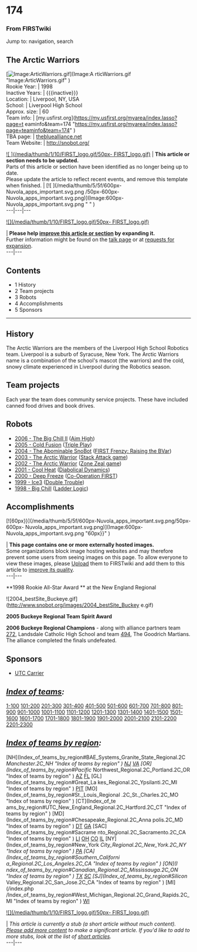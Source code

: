 # 174

### From FIRSTwiki

Jump to: navigation, search

The Arctic Warriors  
---  
[![Image:ArticWarriors.gif](/media/e/ec/ArticWarriors.gif)](Image:A
rticWarriors.gif "Image:ArticWarriors.gif" )  
Rookie Year: | 1998  
Inactive Years: | {{{inactive}}}  
Location: | Liverpool, NY, USA  
School: | Liverpool High School  
Approx. size: | 60  
Team info: | [my.usfirst.org](https://my.usfirst.org/myarea/index.lasso?page=t
eaminfo&team=174
"https://my.usfirst.org/myarea/index.lasso?page=teaminfo&team=174" )  
TBA page: |
[thebluealliance.net](http://www.thebluealliance.net/tbatv/team.php?team=174
"http://www.thebluealliance.net/tbatv/team.php?team=174" )  
Team Website: | <http://snobot.org/>  
  
  

[![ ](/media/thumb/1/10/FIRST_logo.gif/50px-
FIRST_logo.gif)](Image:FIRST_logo.gif " " ) |  **This article or
section needs to be updated.**  
Parts of this article or section have been identified as no longer being up to
date.  
Please update the article to reflect recent events, and remove this template
when finished. |  [![ ](/media/thumb/5/5f/600px-Nuvola_apps_important.svg.png
/50px-600px-Nuvola_apps_important.svg.png)](Image:600px-
Nuvola_apps_important.svg.png " " )  
---|---|---  
  
[![](/media/thumb/1/10/FIRST_logo.gif/50px-
FIRST_logo.gif)](Image:FIRST_logo.gif "" )

| **Please help [improve this article or
section](http://www.firstwiki.net/index.php?title=174&action=edit
"http://www.firstwiki.net/index.php?title=174&action=edit" ) by expanding
it.**  
Further information might be found on the [talk
page](/index.php?title=Talk:174&action=edit "Talk:174" ) or at [requests for
expansion](FIRSTwiki:Requests_for_expansion "FIRSTwiki:Requests for
expansion" ).  
---|---  
  
  

## Contents

  * 1 History
  * 2 Team projects
  * 3 Robots
  * 4 Accomplishments
  * 5 Sponsors  
---  
  

##  History

The Arctic Warriors are the members of the Liverpool High School Robotics
team. Liverpool is a suburb of Syracuse, New York. The Arctic Warriors name is
a combination of the school's mascot (the warriors) and the cold, snowy
climate experienced in Liverpool during the Robotics season.


##  Team projects

Each year the team does community service projects. These have included canned
food drives and book drives.


##  Robots

  * [2006 - The Big Chill II](Big_Chill_II_%28174%29 "Big Chill II \(174\)" ) ([Aim High](Aim_High "Aim High" )) 
  * [2005 - Cold Fusion](Cold_Fusion_%28174%29 "Cold Fusion \(174\)" ) ([Triple Play](Triple_Play "Triple Play" )) 
  * [2004 - The Abominable SnoBot](The_Abominable_SnoBot_%28174%29 "The Abominable SnoBot \(174\)" ) ([FIRST Frenzy: Raising the BVar](FIRST_Frenzy:_Raising_the_Bar "FIRST Frenzy: Raising the Bar" )) 
  * [2003 - The Arctic Warrior](The_2003_Arctic_Warrior_%28174%29 "The 2003 Arctic Warrior \(174\)" ) ([Stack Attack game](Stack_Attack "Stack Attack" )) 
  * [2002 - The Arctic Warrior](The_2002_Arctic_Warrior_%28174%29 "The 2002 Arctic Warrior \(174\)" ) ([Zone Zeal game](Zone_Zeal "Zone Zeal" )) 
  * [2001 - Cool Heat](174_2001 "174 2001" ) ([Diabolical Dynamics](Diabolical_Dynamics "Diabolical Dynamics" )) 
  * [2000 - Deep Freeze](174_2000 "174 2000" ) ([Co-Operation FIRST](Co-Opertition_FIRST "Co-Opertition FIRST" )) 
  * [1999 - Ice3](174_1999 "174 1999" ) ([Double Trouble](Double_Trouble "Double Trouble" )) 
  * [1998 - Big Chill](174_1998 "174 1998" ) ([Ladder Logic](Ladder_Logic "Ladder Logic" )) 


##  Accomplishments

[![60px}}](/media/thumb/5/5f/600px-Nuvola_apps_important.svg.png/50px-600px-
Nuvola_apps_important.svg.png)](Image:600px-
Nuvola_apps_important.svg.png "60px}}" )

| **This page contains one or more externally hosted images.**  
Some organizations block image hosting websites and may therefore prevent some
users from seeing images on this page. To allow everyone to view these images,
please [Upload](http://www.wikipedia.org/wiki/Uploading_images
"wikipedia:Uploading_images" ) them to FIRSTwiki and add them to this article
to [improve its quality](FIRSTwiki:Style_guide "FIRSTwiki:Style
guide" ).  
---|---  
  
  
**1998 Rookie All-Star Award ** at the New England Regional 

![2004_bestSite_Buckeye.gif](http://www.snobot.org/images/2004_bestSite_Buckey
e.gif)

**2005 Buckeye Regional Team Spirit Award**

**2006 Buckeye Regional Champions** \- along with alliance partners team [272](272 "272" ), Landsdale Catholic High School and team [494](494 "494" ), The Goodrich Martians. The alliance completed the finals undefeated. 


##  Sponsors

  * [UTC Carrier](http://www.carrier.com/ "http://www.carrier.com/" )

  

_[Index of teams](Index_of_teams "Index of teams" ):_  
---  
  
[1-100](Index_of_teams#1-100 "Index of teams" )
[101-200](Index_of_teams#101-200 "Index of teams" )
[201-300](Index_of_teams#201-300 "Index of teams" )
[301-400](Index_of_teams#301-400 "Index of teams" )
[401-500](Index_of_teams#401-500 "Index of teams" )
[501-600](Index_of_teams#501-600 "Index of teams" )
[601-700](Index_of_teams#601-700 "Index of teams" )
[701-800](Index_of_teams#701-800 "Index of teams" )
[801-900](Index_of_teams#801-900 "Index of teams" )
[901-1000](Index_of_teams#901-1000 "Index of teams" )
[1001-1100](Index_of_teams#1001-1100 "Index of teams" )
[1101-1200](Index_of_teams#1101-1200 "Index of teams" )
[1201-1300](Index_of_teams#1201-1300 "Index of teams" )
[1301-1400](Index_of_teams#1301-1400 "Index of teams" )
[1401-1500](Index_of_teams#1401-1500 "Index of teams" )
[1501-1600](Index_of_teams#1501-1600 "Index of teams" )
[1601-1700](Index_of_teams#1601-1700 "Index of teams" )
[1701-1800](Index_of_teams#1701-1800 "Index of teams" )
[1801-1900](Index_of_teams#1801-1900 "Index of teams" )
[1901-2000](Index_of_teams#1901-2000 "Index of teams" )
[2001-2100](Index_of_teams#2001-2100 "Index of teams" )
[2101-2200](Index_of_teams#2101-2200 "Index of teams" )
[2201-2300](Index_of_teams#2201-2300 "Index of teams" )  
  
  

_[Index of teams by region](Index_of_teams_by_region "Index of
teams by region" ):_  
---  
  
[NH](Index_of_teams_by_region#BAE_Systems_Granite_State_Regional.2C
_Manchester.2C_NH "Index of teams by region" )
[NJ](Index_of_teams_by_region#New_Jersey_Regional.2C_Trenton.2C_NJ
"Index of teams by region" )
[VA](Index_of_teams_by_region#NASA.2FVCU_Regional.2C_Richmond.2C_VA
"Index of teams by region" ) [OR](Index_of_teams_by_region#Pacific_
Northwest_Regional.2C_Portland.2C_OR "Index of teams by region" )
[AZ](Index_of_teams_by_region#Arizona_Regional.2C_Phoenix.2C_AZ
"Index of teams by region" )
[FL](Index_of_teams_by_region#Florida_Regional.2C_Orlando.2C_FL
"Index of teams by region" ) [GL](Index_of_teams_by_region#Great_La
kes_Regional.2C_Ypsilanti.2C_MI "Index of teams by region" ) [PIT](
Index_of_teams_by_region#Pittsburgh_Regional.2C_Pittsburgh.2C_PA "Index of
teams by region" ) [MO](Index_of_teams_by_region#St._Louis_Regional
.2C_St._Charles.2C_MO "Index of teams by region" ) [CT](Index_of_te
ams_by_region#UTC_New_England_Regional.2C_Hartford.2C_CT "Index of teams by
region" ) [MD](Index_of_teams_by_region#Chesapeake_Regional.2C_Anna
polis.2C_MD "Index of teams by region" )
[DT](Index_of_teams_by_region#Detroit_Regional.2C_Detroit.2C_MI
"Index of teams by region" )
[GA](Index_of_teams_by_region#Peachtree_Regional.2C_Duluth.2C_GA
"Index of teams by region" ) [SAC](Index_of_teams_by_region#Sacrame
nto_Regional.2C_Sacramento.2C_CA "Index of teams by region" ) [LI](
Index_of_teams_by_region#SBPLI_Long_Island_Regional.2C_Brentwood.2C_NY "Index
of teams by region" )
[OH](Index_of_teams_by_region#Buckeye_Regional.2C_Cleveland.2C_OH
"Index of teams by region" )
[CO](Index_of_teams_by_region#Colorado_Regional.2C_Denver.2C_CO
"Index of teams by region" )
[IL](Index_of_teams_by_region#Midwest_Regional.2C_Evanston.2C_IL
"Index of teams by region" ) [NY](Index_of_teams_by_region#New_York
_City_Regional.2C_New_York.2C_NY "Index of teams by region" ) [PA](
Index_of_teams_by_region#Philadelphia_Regional.2C_Philadelphia.2C_PA "Index of
teams by region" ) [CA](Index_of_teams_by_region#Southern_Californi
a_Regional.2C_Los_Angeles.2C_CA "Index of teams by region" ) [ON](I
ndex_of_teams_by_region#Canadian_Regional.2C_Mississauga.2C_ON "Index of teams
by region" )
[TX](Index_of_teams_by_region#Lone_Star_Regional.2C_Houston.2C_TX
"Index of teams by region" )
[SC](Index_of_teams_by_region#Palmetto_Regional.2C_Columbia.2C_SC
"Index of teams by region" ) [SJ](Index_of_teams_by_region#Silicon_
Valley_Regional.2C_San_Jose.2C_CA "Index of teams by region" ) [MI](/index.php
/Index_of_teams_by_region#West_Michigan_Regional.2C_Grand_Rapids.2C_MI "Index
of teams by region" )
[WI](Index_of_teams_by_region#Wisconsin_Regional.2C_Milwaukee.2C_WI
"Index of teams by region" )  
  
  

[![](/media/thumb/1/10/FIRST_logo.gif/50px-
FIRST_logo.gif)](Image:FIRST_logo.gif "" )

|  _This article is currently a stub (a short article without much content).
[Please add more
content](http://www.firstwiki.net/index.php?title=174&action=edit
"http://www.firstwiki.net/index.php?title=174&action=edit" ) to make a
significant article. If you'd like to add to more stubs, look at the list of
[short articles](Special:Shortpages "Special:Shortpages" )._  
---|---  
  
